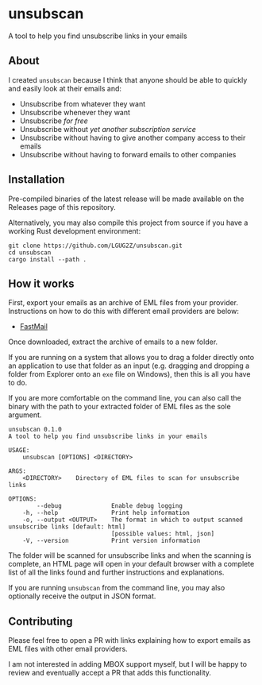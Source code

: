# unsubscan

A tool to help you find unsubscribe links in your emails

## About

I created `unsubscan` because I think that anyone should be able to quickly and easily look at their emails and:

- Unsubscribe from whatever they want
- Unsubscribe whenever they want
- Unsubscribe _for free_
- Unsubscribe without _yet another subscription service_
- Unsubscribe without having to give another company access to their emails
- Unsubscribe without having to forward emails to other companies

## Installation

Pre-compiled binaries of the latest release will be made available on the Releases page of this repository.

Alternatively, you may also compile this project from source if you have a working Rust development environment:

```
git clone https://github.com/LGUG2Z/unsubscan.git
cd unsubscan
cargo install --path .
```

## How it works

First, export your emails as an archive of EML files from your provider. Instructions on how to do this with different
email providers are below:

- [FastMail](https://www.fastmail.help/hc/en-us/articles/360060590573-Download-all-your-data#transfermail)

Once downloaded, extract the archive of emails to a new folder.

If you are running on a system that allows you to drag a folder directly onto an application to use that folder as an
input (e.g. dragging and dropping a folder from Explorer onto an `exe` file on Windows), then this is all you have to do.

If you are more comfortable on the command line, you can also call the binary with the path to your extracted folder of
EML files as the sole argument.

```
unsubscan 0.1.0
A tool to help you find unsubscribe links in your emails

USAGE:
    unsubscan [OPTIONS] <DIRECTORY>

ARGS:
    <DIRECTORY>    Directory of EML files to scan for unsubscribe links

OPTIONS:
        --debug              Enable debug logging
    -h, --help               Print help information
    -o, --output <OUTPUT>    The format in which to output scanned unsubscribe links [default: html]
                             [possible values: html, json]
    -V, --version            Print version information

```

The folder will be scanned for unsubscribe links and when the scanning is complete, an HTML page will open in your default
browser with a complete list of all the links found and further instructions and explanations.

If you are running `unsubscan` from the command line, you may also optionally receive the output in JSON format.

## Contributing

Please feel free to open a PR with links explaining how to export emails as EML files with other email providers.

I am not interested in adding MBOX support myself, but I will be happy to review and eventually accept a PR that adds
this functionality.
